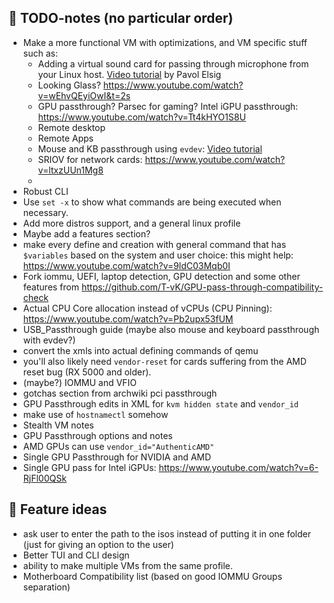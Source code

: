 
## 🔌 TODO-notes (no particular order)

- Make a more functional VM with optimizations, and VM specific stuff such as:
  - Adding a virtual sound card for passing through microphone from your Linux host. [Video tutorial](https://www.youtube.com/watch?v=AfUgNEOx3uk) by Pavol Elsig
  - Looking Glass? https://www.youtube.com/watch?v=wEhvQEyiOwI&t=2s
  - GPU passthrough? Parsec for gaming? Intel iGPU passthrough: https://www.youtube.com/watch?v=Tt4kHYO1S8U
  - Remote desktop
  - Remote Apps
  - Mouse and KB passthrough using `evdev`: [Video tutorial](https://www.youtube.com/watch?v=4XDvHQbgujI)
  - SRIOV for network cards: https://www.youtube.com/watch?v=ltxzUUn1Mg8
  - 
- Robust CLI
- Use `set -x` to show what commands are being executed when necessary.
- Add more distros support, and a general linux profile
- Maybe add a features section?
- make every define and creation with general command that has `$variables` based on the system and user choice: this might help: https://www.youtube.com/watch?v=9ldC03Mqb0I
- Fork iommu, UEFI, laptop detection, GPU detection and some other features from https://github.com/T-vK/GPU-pass-through-compatibility-check
- Actual CPU Core allocation instead of vCPUs (CPU Pinning): https://www.youtube.com/watch?v=Pb2upx53fUM
- USB_Passthrough guide (maybe also mouse and keyboard passthrough with evdev?)
- convert the xmls into actual defining commands of qemu
- you'll also likely need `vendor-reset` for cards suffering from the AMD reset bug (RX 5000 and older).
- (maybe?) IOMMU and VFIO
- gotchas section from archwiki pci passthrough
- GPU Passthrough edits in XML for `kvm hidden state` and `vendor_id` 
- make use of `hostnamectl` somehow
- Stealth VM notes
- GPU Passthrough options and notes
- AMD GPUs can use `vendor_id="AuthenticAMD"`
- Single GPU Passthrough for NVIDIA and AMD
- Single GPU pass for Intel iGPUs: https://www.youtube.com/watch?v=6-RjFl00QSk


## 🔮 Feature ideas

- ask user to enter the path to the isos instead of putting it in one folder (just for giving an option to the user)
- Better TUI and CLI design
- ability to make multiple VMs from the same profile.
- Motherboard Compatibility list (based on good IOMMU Groups separation)
